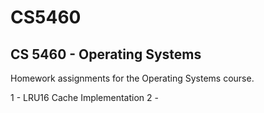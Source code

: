 # CS5460
## CS 5460 - Operating Systems
Homework assignments for the Operating Systems course.

1 - LRU16 Cache Implementation
2 - 
